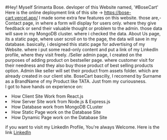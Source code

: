 #Hey! Myself Srimanta Bose.
devloper of this Website named, '#BoseCart' 
Here is the online deployment link of this site -> https://bose-cart.vercel.app/
I made some extra few features on this website. those are,- 
Contact page, in where a form will display for users only. where they give feedback or send their valuable thought or problem to the admin. those data will save in my MongoDB cluster. where i checked the data. 
About Us page, its a static page, where user scroll on to the page, the data will save in my database. basically, i designed this static page for advertising of my Website. where i put some read-only content and put a link of my LinkedIn profile, where they visit freely.
/Seller admin page, I created on the purposes of adding product on bestseller page. where customer visit for their needness and they also buy those product of best selling products option. Admin like seller will set their product from assets folder. which are already created in our client site.
BoseCart bascilly, I recomend by Surname as a BrandName of my Product like TATA. Just from my curiousness. 
<br>I got to have hands on experience on:
<li>How Client Site Work from React.js</li>
<li>How Server Site work from Node.js & Express.js</li>
<li>How Database work from MongoDB CLuster</li>
<li>How Static Page work on the Database Site</li>
<li>How Dynamic Page work on the Database Site</li>

if you want to visit my LinkedIn Profile, You're always Welcome. 
Here is the link <a href=
"https://www.linkedin.com/in/srimanta-bose-753375250/">LinkedIn</a>

